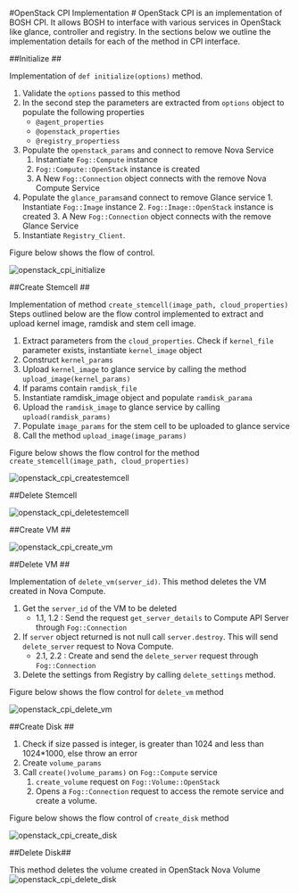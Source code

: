 #OpenStack CPI Implementation #
OpenStack CPI is an implementation of BOSH CPI. It allows BOSH to interface with various services in OpenStack like glance, controller and registry. In the sections below we outline the implementation details for each of the method in CPI interface.

##Initialize ##

Implementation of `def initialize(options)` method. 

1. Validate the `options` passed to this method
2. In the second step the parameters are extracted from `options` object to populate the following properties 
	+ `@agent_properties`	
	+ `@openstack_properties`
	+ `@registry_propertiess`
3. Populate the `openstack_params` and connect to remove Nova Service
	1. Instantiate `Fog::Compute` instance
	2. `Fog::Compute::OpenStack` instance is created
	3. A New `Fog::Connection` object connects with the remove Nova Compute Service
4. Populate the `glance_params`and connect to remove Glance service
       1.  Instantiate `Fog::Image` instance
       2.  `Fog::Image::OpenStack` instance is created
       3.  A New `Fog::Connection` object connects with the remove Glance Service
5. Instantiate `Registry_Client`.

Figure below shows the flow of control.

![openstack_cpi_initialize](https://raw.github.com/piston/openstack-bosh-cpi/master/images/openstack_cpi_initialize.png)

##Create Stemcell ##

Implementation of method `create_stemcell(image_path, cloud_properties)`
Steps outlined below are the flow control implemented to extract and upload kernel image, ramdisk and stem cell image.

1. Extract parameters from the `cloud_properties`. Check if `kernel_file` parameter exists, instantiate `kernel_image` object
2. Construct `kernel_params`
3. Upload `kernel_image` to glance service by calling the method `upload_image(kernel_params)`
4. If params contain `ramdisk_file` 
5. Instantiate ramdisk_image object and populate `ramdisk_parama`
6. Upload the `ramdisk_image` to glance service by calling `upload(ramdisk_params)`
7. Populate `image_params` for the stem cell to be uploaded to glance service
8. Call the method `upload_image(image_params)` 

Figure below shows the flow control for the method `create_stemcell(image_path, cloud_properties)`

![openstack_cpi_createstemcell](https://raw.github.com/piston/openstack-bosh-cpi/master/images/openstack_cpi_createstemcell.png)

##Delete Stemcell

![openstack_cpi_deletestemcell](https://raw.github.com/piston/openstack-bosh-cpi/master/images/openstack_cpi_deletestemcell.png)

##Create VM ##

![openstack_cpi_create_vm](https://raw.github.com/piston/openstack-bosh-cpi/master/images/openstack_cpi_create_vm.png)

##Delete VM ##

Implementation of `delete_vm(server_id)`. This method deletes the VM created in Nova Compute.

1. Get the `server_id` of the VM to be deleted
	* 1.1, 1.2 : Send the request `get_server_details` to Compute API Server through  `Fog::Connection`
2.  If `server` object returned is not null call `server.destroy`. This will send `delete_server` request to Nova Compute.
	* 2.1, 2.2 : Create and send the `delete_server` request through `Fog::Connection` 
3.  Delete the settings from Registry by calling `delete_settings` method.

Figure below shows the flow control for `delete_vm` method

![openstack_cpi_delete_vm](https://raw.github.com/piston/openstack-bosh-cpi/master/images/openstack_cpi_delete_vm.png)

##Create Disk ##

1. Check if size passed is integer, is greater than 1024 and less than 1024*1000, else throw an error
2. Create `volume_params`
3. Call `create()volume_params)` on `Fog::Compute` service
     1. `create_volume` request on `Fog::Volume::OpenStack` 
     2. Opens a `Fog::Connection` request to access the remote service and create a volume.

Figure below shows the flow control of `create_disk` method

![openstack_cpi_create_disk](https://raw.github.com/piston/openstack-bosh-cpi/master/images/openstack_cpi_create_disk.png)

##Delete Disk##

This method deletes the volume created in OpenStack Nova Volume 
![openstack_cpi_delete_disk](https://raw.github.com/piston/openstack-bosh-cpi/master/images/openstack_cpi_delete_disk.png)

